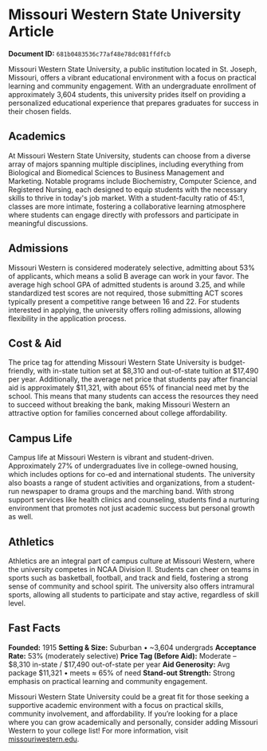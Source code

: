 # Missouri Western State University Article

**Document ID:** `681b0483536c77af48e78dc081ffdfcb`

Missouri Western State University, a public institution located in St. Joseph, Missouri, offers a vibrant educational environment with a focus on practical learning and community engagement. With an undergraduate enrollment of approximately 3,604 students, this university prides itself on providing a personalized educational experience that prepares graduates for success in their chosen fields.

## Academics
At Missouri Western State University, students can choose from a diverse array of majors spanning multiple disciplines, including everything from Biological and Biomedical Sciences to Business Management and Marketing. Notable programs include Biochemistry, Computer Science, and Registered Nursing, each designed to equip students with the necessary skills to thrive in today's job market. With a student-faculty ratio of 45:1, classes are more intimate, fostering a collaborative learning atmosphere where students can engage directly with professors and participate in meaningful discussions.

## Admissions
Missouri Western is considered moderately selective, admitting about 53% of applicants, which means a solid B average can work in your favor. The average high school GPA of admitted students is around 3.25, and while standardized test scores are not required, those submitting ACT scores typically present a competitive range between 16 and 22. For students interested in applying, the university offers rolling admissions, allowing flexibility in the application process.

## Cost & Aid
The price tag for attending Missouri Western State University is budget-friendly, with in-state tuition set at $8,310 and out-of-state tuition at $17,490 per year. Additionally, the average net price that students pay after financial aid is approximately $11,321, with about 65% of financial need met by the school. This means that many students can access the resources they need to succeed without breaking the bank, making Missouri Western an attractive option for families concerned about college affordability.

## Campus Life
Campus life at Missouri Western is vibrant and student-driven. Approximately 27% of undergraduates live in college-owned housing, which includes options for co-ed and international students. The university also boasts a range of student activities and organizations, from a student-run newspaper to drama groups and the marching band. With strong support services like health clinics and counseling, students find a nurturing environment that promotes not just academic success but personal growth as well.

## Athletics
Athletics are an integral part of campus culture at Missouri Western, where the university competes in NCAA Division II. Students can cheer on teams in sports such as basketball, football, and track and field, fostering a strong sense of community and school spirit. The university also offers intramural sports, allowing all students to participate and stay active, regardless of skill level.

## Fast Facts
**Founded:** 1915
**Setting & Size:** Suburban • ~3,604 undergrads
**Acceptance Rate:** 53% (moderately selective)
**Price Tag (Before Aid):** Moderate – $8,310 in-state / $17,490 out-of-state per year
**Aid Generosity:** Avg package $11,321 • meets ≈ 65% of need
**Stand-out Strength:** Strong emphasis on practical learning and community engagement.

Missouri Western State University could be a great fit for those seeking a supportive academic environment with a focus on practical skills, community involvement, and affordability. If you’re looking for a place where you can grow academically and personally, consider adding Missouri Western to your college list! For more information, visit [missouriwestern.edu](https://www.petersons.com/college-search/missouri-western-state-university-000_10002591.aspx).
